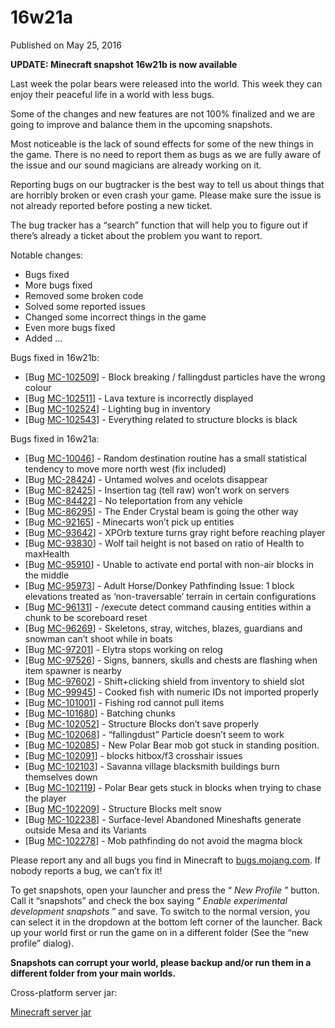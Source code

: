 # 16w21a
Published on May 25, 2016

**UPDATE: Minecraft snapshot 16w21b is now available**

Last week the polar bears were released into the world. This week they can
enjoy their peaceful life in a world with less bugs.

Some of the changes and new features are not 100% finalized and we are going
to improve and balance them in the upcoming snapshots.

Most noticeable is the lack of sound effects for some of the new things in the
game. There is no need to report them as bugs as we are fully aware of the
issue and our sound magicians are already working on it.

Reporting bugs on our bugtracker is the best way to tell us about things that
are horribly broken or even crash your game. Please make sure the issue is not
already reported before posting a new ticket.

The bug tracker has a “search” function that will help you to figure out if
there’s already a ticket about the problem you want to report.

Notable changes:

  * Bugs fixed
  * More bugs fixed
  * Removed some broken code
  * Solved some reported issues
  * Changed some incorrect things in the game
  * Even more bugs fixed
  * Added …

Bugs fixed in 16w21b:

  * [Bug [MC-102509](https://bugs.mojang.com/browse/MC-102509)] - Block breaking / fallingdust particles have the wrong colour
  * [Bug [MC-102511](https://bugs.mojang.com/browse/MC-102511)] - Lava texture is incorrectly displayed
  * [Bug [MC-102524](https://bugs.mojang.com/browse/MC-102524)] - Lighting bug in inventory
  * [Bug [MC-102543](https://bugs.mojang.com/browse/MC-102543)] - Everything related to structure blocks is black

Bugs fixed in 16w21a:

  * [Bug [MC-10046](https://bugs.mojang.com/browse/MC-10046)] - Random destination routine has a small statistical tendency to move more north west (fix included)
  * [Bug [MC-28424](https://bugs.mojang.com/browse/MC-28424)] - Untamed wolves and ocelots disappear
  * [Bug [MC-82425](https://bugs.mojang.com/browse/MC-82425)] - Insertion tag (tell raw) won’t work on servers
  * [Bug [MC-84422](https://bugs.mojang.com/browse/MC-84422)] - No teleportation from any vehicle
  * [Bug [MC-86295](https://bugs.mojang.com/browse/MC-86295)] - The Ender Crystal beam is going the other way
  * [Bug [MC-92165](https://bugs.mojang.com/browse/MC-92165)] - Minecarts won’t pick up entities
  * [Bug [MC-93642](https://bugs.mojang.com/browse/MC-93642)] - XPOrb texture turns gray right before reaching player
  * [Bug [MC-93830](https://bugs.mojang.com/browse/MC-93830)] - Wolf tail height is not based on ratio of Health to maxHealth
  * [Bug [MC-95910](https://bugs.mojang.com/browse/MC-95910)] - Unable to activate end portal with non-air blocks in the middle
  * [Bug [MC-95973](https://bugs.mojang.com/browse/MC-95973)] - Adult Horse/Donkey Pathfinding Issue: 1 block elevations treated as ‘non-traversable’ terrain in certain configurations
  * [Bug [MC-96131](https://bugs.mojang.com/browse/MC-96131)] - /execute detect command causing entities within a chunk to be scoreboard reset
  * [Bug [MC-96269](https://bugs.mojang.com/browse/MC-96269)] - Skeletons, stray, witches, blazes, guardians and snowman can’t shoot while in boats
  * [Bug [MC-97201](https://bugs.mojang.com/browse/MC-97201)] - Elytra stops working on relog
  * [Bug [MC-97526](https://bugs.mojang.com/browse/MC-97526)] - Signs, banners, skulls and chests are flashing when item spawner is nearby
  * [Bug [MC-97602](https://bugs.mojang.com/browse/MC-97602)] - Shift+clicking shield from inventory to shield slot
  * [Bug [MC-99945](https://bugs.mojang.com/browse/MC-99945)] - Cooked fish with numeric IDs not imported properly
  * [Bug [MC-101001](https://bugs.mojang.com/browse/MC-101001)] - Fishing rod cannot pull items
  * [Bug [MC-101680](https://bugs.mojang.com/browse/MC-101680)] - Batching chunks
  * [Bug [MC-102052](https://bugs.mojang.com/browse/MC-102052)] - Structure Blocks don’t save properly
  * [Bug [MC-102068](https://bugs.mojang.com/browse/MC-102068)] - “fallingdust” Particle doesn’t seem to work
  * [Bug [MC-102085](https://bugs.mojang.com/browse/MC-102085)] - New Polar Bear mob got stuck in standing position.
  * [Bug [MC-102091](https://bugs.mojang.com/browse/MC-102091)] - blocks hitbox/f3 crosshair issues
  * [Bug [MC-102103](https://bugs.mojang.com/browse/MC-102103)] - Savanna village blacksmith buildings burn themselves down
  * [Bug [MC-102119](https://bugs.mojang.com/browse/MC-102119)] - Polar Bear gets stuck in blocks when trying to chase the player
  * [Bug [MC-102209](https://bugs.mojang.com/browse/MC-102209)] - Structure Blocks melt snow
  * [Bug [MC-102238](https://bugs.mojang.com/browse/MC-102238)] - Surface-level Abandoned Mineshafts generate outside Mesa and its Variants
  * [Bug [MC-102278](https://bugs.mojang.com/browse/MC-102278)] - Mob pathfinding do not avoid the magma block

Please report any and all bugs you find in Minecraft to
[bugs.mojang.com](https://bugs.mojang.com). If nobody reports a bug, we can’t
fix it!

To get snapshots, open your launcher and press the “ _New Profile_ ” button.
Call it “snapshots” and check the box saying “ _Enable experimental
development snapshots_ ” and save. To switch to the normal version, you can
select it in the dropdown at the bottom left corner of the launcher. Back up
your world first or run the game on in a different folder (See the “new
profile” dialog).

**Snapshots can corrupt your world, please backup and/or run them in a
different folder from your main worlds.**

Cross-platform server jar:

[Minecraft server
jar](https://launcher.mojang.com/mc/game/16w21b/server/6dedac03d0fbfbcabe8ef09b170a577a9f72c6f8/server.jar)



